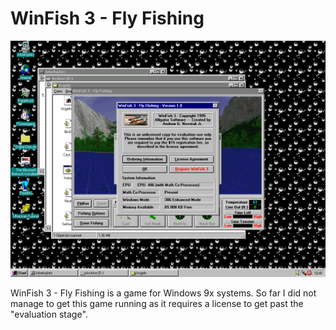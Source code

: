 # WinFish 3 - Fly Fishing

![](https://github.com/jatardine/IA-Rejects/blob/main/MS-DOS/ANGELN/guest%20os_018.png?raw=true)

WinFish 3 - Fly Fishing is a game for Windows 9x systems. So far I did not manage to get this game running as it requires a license to get past the "evaluation stage".
